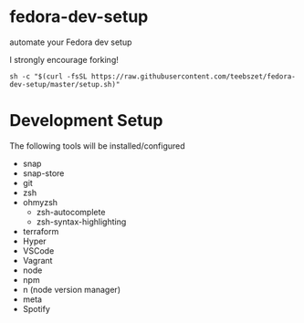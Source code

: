 # fedora-dev-setup
automate your Fedora dev setup

I strongly encourage forking!

```
sh -c "$(curl -fsSL https://raw.githubusercontent.com/teebszet/fedora-dev-setup/master/setup.sh)"
```

# Development Setup

The following tools will be installed/configured

* snap
* snap-store
* git
* zsh
* ohmyzsh
    * zsh-autocomplete
    * zsh-syntax-highlighting
* terraform
* Hyper
* VSCode
* Vagrant
* node
* npm
* n (node version manager)
* meta
* Spotify

